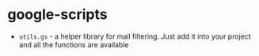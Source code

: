 # google-scripts

- `utils.gs` - a helper library for mail filtering. Just add it into your project and all the functions are available

